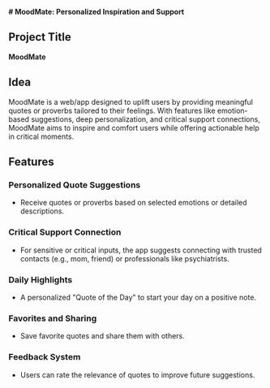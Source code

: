 
**# MoodMate: Personalized Inspiration and Support**

## Project Title
**MoodMate**

## Idea
MoodMate is a web/app designed to uplift users by providing meaningful quotes or 
proverbs tailored to their feelings. With features like emotion-based suggestions, deep personalization, 
and critical support 
connections, 
MoodMate aims to inspire and comfort users while offering actionable help in critical moments.

## Features

### Personalized Quote Suggestions
- Receive quotes or proverbs based on selected emotions or detailed descriptions.

### Critical Support Connection
- For sensitive or critical inputs, the app suggests connecting with trusted contacts (e.g., mom, friend) or professionals like psychiatrists.

### Daily Highlights
- A personalized "Quote of the Day" to start your day on a positive note.

### Favorites and Sharing
- Save favorite quotes and share them with others.

### Feedback System
- Users can rate the relevance of quotes to improve future suggestions.
